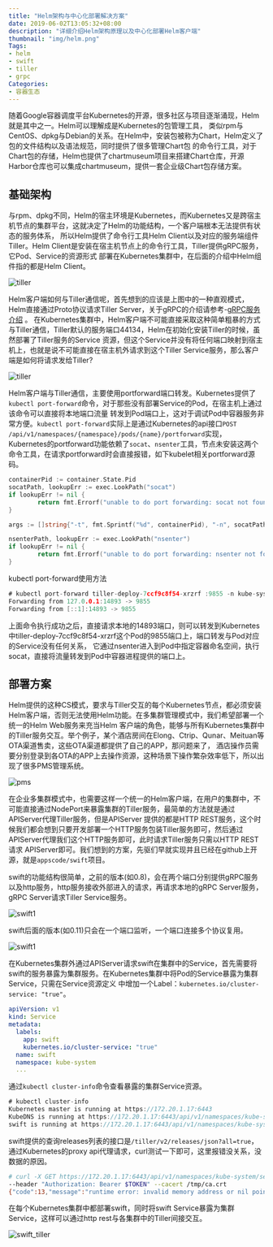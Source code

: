 ```yaml
---
title: "Helm架构与中心化部署解决方案"
date: 2019-06-02T13:05:32+08:00
description: "详细介绍Helm架构原理以及中心化部署Helm客户端"
thumbnail: "img/helm.png"
Tags:
- helm
- swift
- tiller
- grpc
Categories:
- 容器生态
---
```

随着Google容器调度平台Kubernetes的开源，很多社区与项目逐渐涌现，Helm就是其中之一。Helm可以理解成是Kubernetes的包管理工具，
类似rpm与CentOS、dpkg与Debian的关系。在Helm中，安装包被称为Chart，Helm定义了包的文件结构以及语法规范，同时提供了很多管理Chart包
的命令行工具，对于Chart包的存储，Helm也提供了chartmuseum项目来搭建Chart仓库，开源Harbor仓库也可以集成chartmuseum，提供一套企业级Chart包存储方案。

## 基础架构

与rpm、dpkg不同，Helm的宿主环境是Kubernetes，而Kubernetes又是跨宿主机节点的集群平台，这就决定了Helm的功能结构，一个客户端根本无法提供有状态的服务体系，
所以Helm提供了命令行工具Helm Client以及对应的服务端组件Tiller。Helm Client是安装在宿主机节点上的命令行工具，Tiller提供gRPC服务，它Pod、Service的资源形式
部署在Kubernetes集群中，在后面的介绍中Helm组件指的都是Helm Client。 

![tiller](/blog/go_base/tiller.jpg)

Helm客户端如何与Tiller通信呢，首先想到的应该是上图中的一种直观模式，Helm直接通过Proto协议请求Tiller Server，关于gRPC的介绍请参考-[gRPC服务介绍](/post/grpc) 。
在Kubernetes集群中，Helm客户端不可能直接采取这种简单粗暴的方式与Tiller通信，Tiller默认的服务端口44134，Helm在初始化安装Tiller的时候，虽然部署了Tiller服务的Service
资源，但这个Service并没有将任何端口映射到宿主机上，也就是说不可能直接在宿主机外请求到这个Tiller Service服务，那么客户端是如何将请求发给Tiller?

![tiller](/blog/go_base/tiller_k8s.jpg)

Helm客户端与Tiller通信，主要使用portforward端口转发。Kubernetes提供了`kubectl port-forward`命令，对于那些没有部署Service的Pod，在宿主机上通过该命令可以直接将本地端口流量
转发到Pod端口上，这对于调试Pod中容器服务非常方便。`kubectl port-forward`实际上是通过Kubernetes的api接口`POST /api/v1/namespaces/{namespace}/pods/{name}/portforward`实现，
Kubernetes的portforward功能依赖了`socat`、`nsenter`工具，节点未安装这两个命令工具，在请求portforward时会直接报错，如下kubelet相关portforward源码。

```go
containerPid := container.State.Pid
socatPath, lookupErr := exec.LookPath("socat")
if lookupErr != nil {
        return fmt.Errorf("unable to do port forwarding: socat not found.")
}

args := []string{"-t", fmt.Sprintf("%d", containerPid), "-n", socatPath, "-", fmt.Sprintf("TCP4:localhost:%d", port)}

nsenterPath, lookupErr := exec.LookPath("nsenter")
if lookupErr != nil {
        return fmt.Errorf("unable to do port forwarding: nsenter not found.")
}

```

kubectl port-forward使用方法

```go
# kubectl port-forward tiller-deploy-7ccf9c8f54-xrzrf :9855 -n kube-system
Forwarding from 127.0.0.1:14893 -> 9855
Forwarding from [::1]:14893 -> 9855
```

上面命令执行成功之后，直接请求本地的14893端口，则可以转发到Kubernetes中tiller-deploy-7ccf9c8f54-xrzrf这个Pod的9855端口上，端口转发与Pod对应的Service没有任何关系，
它通过nsenter进入到Pod中指定容器命名空间，执行socat，直接将流量转发到Pod中容器进程提供的端口上。

## 部署方案

Helm提供的这种CS模式，要求与Tiller交互的每个Kubernetes节点，都必须安装Helm客户端，否则无法使用Helm功能。在多集群管理模式中，我们希望部署一个统一的Helm Web服务来充当Helm
客户端的角色，能够与所有Kubernetes集群中的Tiller服务交互。举个例子，某个酒店房间在Elong、Ctrip、Qunar、Meituan等OTA渠道售卖，这些OTA渠道都提供了自己的APP，那问题来了，
酒店操作员需要分别登录到各OTA的APP上去操作资源，这种场景下操作繁杂效率低下，所以出现了很多PMS管理系统。

![pms](/blog/go_base/pms.png)

在企业多集群模式中，也需要这样一个统一的Helm客户端，在用户的集群中，不可能直接通过NodePort来暴露集群的Tiller服务，最简单的方法就是通过APIServer代理Tiller服务，但是APIServer
提供的都是HTTP REST服务，这个时候我们都会想到只要开发部署一个HTTP服务包装Tiller服务即可，然后通过APIServer代理我们这个HTTP服务即可，此时请求Tiller服务只需以HTTP REST请求
APIServer即可。我们想到的方案，先驱们早就实现并且已经在github上开源，就是`appscode/swift`项目。

swift的功能结构很简单，之前的版本(如0.8)，会在两个端口分别提供gRPC服务以及http服务，http服务接收外部进入的请求，再请求本地的gRPC Server服务，gRPC Server请求Tiller Service服务。

![swift1](/blog/go_base/swift1.png)

swift后面的版本(如0.11)只会在一个端口监听，一个端口连接多个协议复用。

![swift1](/blog/go_base/swift2.png)

在Kubernetes集群外通过APIServer请求swift在集群中的Service，首先需要将swift的服务暴露为集群服务。在Kubernetes集群中将Pod的Service暴露为集群Service，只需在Service资源定义
中增加一个Label：`kubernetes.io/cluster-service: "true"`。

```yaml
apiVersion: v1
kind: Service
metadata:
  labels:
    app: swift
    kubernetes.io/cluster-service: "true"
  name: swift
  namespace: kube-system
  ...
```

通过`kubectl cluster-info`命令查看暴露的集群Service资源。

```go
# kubectl cluster-info
Kubernetes master is running at https://172.20.1.17:6443
KubeDNS is running at https://172.20.1.17:6443/api/v1/namespaces/kube-system/services/kube-dns:dns/proxy
swift is running at https://172.20.1.17:6443/api/v1/namespaces/kube-system/services/swift:http/proxy
```

swift提供的查询releases列表的接口是`/tiller/v2/releases/json?all=true`，通过Kubernetes的proxy api代理请求，curl测试一下即可，这里报错没关系，没数据的原因。

```bash
# curl -X GET https://172.20.1.17:6443/api/v1/namespaces/kube-system/services/swift:http/proxy/tiller/v2/releases/json?all=true \
--header "Authorization: Bearer $TOKEN" --cacert /tmp/ca.crt   
{"code":13,"message":"runtime error: invalid memory address or nil pointer dereference"}
```

在每个Kubernetes集群中都部署swift，同时将swift Service暴露为集群Service，这样可以通过http rest与各集群中的Tiller间接交互。

![swift_tiller](/blog/go_base/swift_tiller.png)